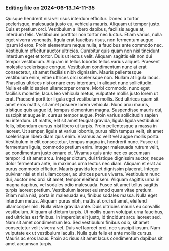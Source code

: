 

### Editing file on 2024-06-13_14-11-35

Quisque hendrerit nisi vel risus interdum efficitur. Donec a tortor scelerisque, malesuada justo eu, vehicula mauris. Aliquam ut tempor justo. Duis et pretium orci. Vestibulum a libero dapibus, facilisis augue at, interdum felis. Vestibulum porttitor non tortor nec luctus. Etiam varius, nulla eget viverra venenatis, ligula erat faucibus risus, non fermentum augue ipsum id eros. Proin elementum neque nulla, a faucibus ante commodo nec. Vestibulum efficitur auctor ultricies. Curabitur quis quam non nisl tincidunt interdum eget et tortor.
Duis ut lectus velit. Aliquam sagittis elit non dui tempor vestibulum. Aliquam in tellus lobortis tellus varius aliquet. Praesent molestie scelerisque congue. Vestibulum condimentum nunc at erat consectetur, sit amet facilisis nibh dignissim. Mauris pellentesque vestibulum enim, vitae ultrices orci scelerisque non. Nullam at ligula lacus. Phasellus ultrices nisi ornare eros interdum, in aliquet nunc sollicitudin. Nulla et elit id sapien ullamcorper ornare. Morbi commodo, nunc eget facilisis molestie, lacus leo vehicula metus, vulputate mollis justo lorem ut erat. Praesent porttitor ligula eget vestibulum mollis.
Sed ultrices quam sit amet eros mattis, sit amet posuere lorem vehicula. Nunc arcu mauris, tristique quis augue id, tempus elementum magna. Suspendisse mauris dui, suscipit at augue in, cursus tempor augue. Proin varius sollicitudin sapien eu interdum. Ut mattis, elit sit amet feugiat gravida, ligula ligula vestibulum felis, bibendum cursus nisi libero ut turpis. Proin pellentesque a massa in laoreet. Ut semper, ligula at varius lobortis, purus nibh tempus velit, sit amet scelerisque libero diam quis enim. Vivamus ac velit vel augue mollis porta. Vestibulum in elit consectetur, tempus magna in, hendrerit nunc. Fusce ut fermentum ligula, commodo pretium enim. Integer malesuada rutrum velit, ac condimentum justo ornare et. Vivamus quis ante nec ex accumsan tempor id sit amet arcu. Integer dictum, dui tristique dignissim auctor, neque dolor fermentum ante, in maximus urna lectus nec diam. Aliquam et erat ac purus commodo efficitur. Mauris gravida leo et dignissim placerat. Integer pulvinar nisi et nisi ullamcorper, ac ultrices purus viverra.
Vestibulum nunc dui, auctor nec orci sit amet, tempor eleifend sem. Aliquam sagittis urna in magna dapibus, vel sodales odio malesuada. Fusce sit amet tellus sagittis turpis laoreet pretium. Vestibulum laoreet euismod quam vitae pretium. Etiam nulla nisl, porta in malesuada eu, finibus sodales massa. Nulla eget interdum metus. Aliquam purus nibh, mattis at orci sit amet, eleifend ullamcorper nisl. Nulla vitae gravida ante. Duis ultricies mauris eu convallis vestibulum.
Aliquam at dictum turpis. Ut mollis quam volutpat urna faucibus, sed ultricies est finibus. In imperdiet elit justo, id tincidunt arcu laoreet sed. Nam sit amet condimentum leo. Sed vestibulum finibus odio, sit amet consectetur velit viverra vel. Duis vel laoreet orci, nec suscipit ipsum. Nam vulputate ex ut vestibulum iaculis. Nulla quis felis et ante mollis cursus. Mauris ac eros lacus. Proin ac risus sit amet lacus condimentum dapibus sit amet accumsan turpis.


